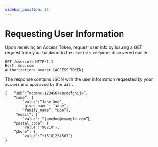 ```yaml
---
sidebar_position: 11
---
```


# Requesting User Information

Upon receiving an Access Token, request user info by issuing a GET request from your backend to the `userinfo_endpoint` discovered earlier.

```
GET /userinfo HTTP/1.1
Host: mno.com 
Authorization: bearer {ACCESS_TOKEN}
```

The response contains JSON with the user information requested by your scopes and approved by the user.


```
{   “sub”:”mccmnc-1234567abcdefghijk”,
    “name”: {
        “value”:”Jane Doe”,
        “given_name”: “Jane”,
        “family_name”: “Doe”},
     “email”: {
        “value": “janedoe@example.com”},
    “postal_code”: {
        “value”:“90210”},
    “phone”: {
        “value”:“+13101234567”}
}
```